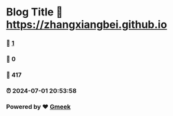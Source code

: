 # Blog Title :link: https://zhangxiangbei.github.io 
### :page_facing_up: [1](https://zhangxiangbei.github.io/tag.html) 
### :speech_balloon: 0 
### :hibiscus: 417 
### :alarm_clock: 2024-07-01 20:53:58 
### Powered by :heart: [Gmeek](https://github.com/Meekdai/Gmeek)
